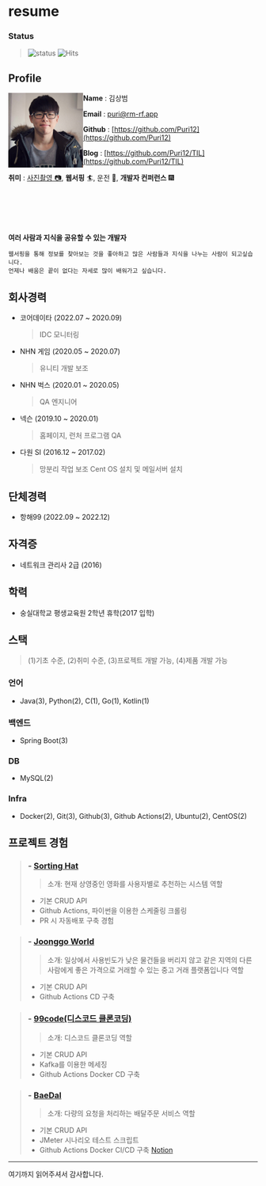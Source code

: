# resume
### Status
> ![status](https://img.shields.io/badge/offer_welcome-brightgreen.svg)
> ![Hits](https://hits.seeyoufarm.com/api/count/incr/badge.svg?url=https://github.com/Puri12/resume&title_bg=%23555555&icon=&icon_color=%23E7E7E7&title=hits&edge_flat=false)


## Profile

[<img align="left" width="30%" src="./images/profile.jpg">]()
<p width="70%">

**Name** : 김상범

**Email** : puri@rm-rf.app

**Github** : [https://github.com/Puri12](https://github.com/Puri12)

**Blog** : [https://github.com/Puri12/TIL](https://github.com/Puri12/TIL)

**취미** : 
[사진촬영 📷](https://www.instagram.com/pyuri_dev), 
**웹서핑** 🏄, 
운전 🚗,
**개발자 컨퍼런스** 🎆
</p>
<br>
<br>
<br>
<br>


**여러 사람과 지식을 공유할 수 있는 개발자**
```Text
웹서핑을 통해 정보를 찾아보는 것을 좋아하고 많은 사람들과 지식을 나누는 사람이 되고싶습니다.
언제나 배움은 끝이 없다는 자세로 많이 배워가고 싶습니다.
```

## 회사경력

 - 코어데이타 (2022.07 ~ 2020.09)
   > IDC 모니터링

 - NHN 게임 (2020.05 ~ 2020.07)
   > 유니티 개발 보조
   
 - NHN 벅스 (2020.01 ~ 2020.05)
   > QA 엔지니어

 - 넥슨 (2019.10 ~ 2020.01)
   > 홈페이지, 런처 프로그램 QA

 - 다원 SI (2016.12 ~ 2017.02)
   > 망분리 작업 보조
   > Cent OS 설치 및 메일서버 설치
   
   
 ## 단체경력
 
 - 항해99 (2022.09 ~ 2022.12)
 
 
 ## 자격증
 
 - 네트워크 관리사 2급 (2016)
   
 ## 학력
 
  - 숭실대학교 평생교육원 2학년 휴학(2017 입학)
   
   
 ## 스택
 > (1)기초 수준, (2)취미 수준, (3)프로젝트 개발 가능, (4)제품 개발 가능
 
 ### 언어
  - Java(3), Python(2), C(1), Go(1), Kotlin(1)
 
 ### 백엔드
  - Spring Boot(3)
 
 ### DB
  - MySQL(2)
  
 ### Infra
  - Docker(2), Git(3), Github(3), Github Actions(2), Ubuntu(2), CentOS(2)
  
## 프로젝트 경험

> ### - [Sorting Hat](https://github.com/HANGHAE99-Group-04-Study/Sorting_Hat)
>> 소개: 현재 상영중인 영화를 사용자별로 추천하는 시스템
> 역할
> - 기본 CRUD API
> - Github Actions, 파이썬을 이용한 스케줄링 크롤링
> - PR 시 자동배포 구축 경험

> ### - [Joonggo World](https://github.com/99-B-4/joonggo_world)
>> 소개: 일상에서 사용빈도가 낮은 물건들을 버리지 않고 같은 지역의 다른 사람에게 좋은 가격으로 거래할 수 있는 중고 거래 플랫폼입니다
> 역할
> - 기본 CRUD API
> - Github Actions CD 구축

> ### - [99code(디스코드 클론코딩)](https://github.com/Hanghae99-Clone-99Code/99Code-BE)
>> 소개: 디스코드 클론코딩
> 역할
> - 기본 CRUD API
> - Kafka를 이용한 메세징
> - Github Actions Docker CD 구축
  
> ### - [BaeDal](https://github.com/baedal-project/baedal)
>> 소개: 다량의 요청을 처리하는 배달주문 서비스
> 역할
> - 기본 CRUD API
> - JMeter 시나리오 테스트 스크립트
> - Github Actions Docker CI/CD 구축
> [Notion](https://subsequent-count-aeb.notion.site/0e52d004da0941d4991f244c1218a8d6)

---

여기까지 읽어주셔서 감사합니다.
